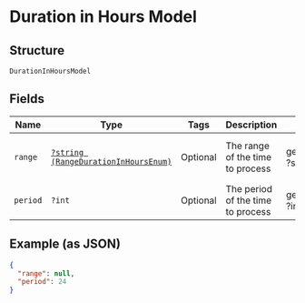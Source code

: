 
# Duration in Hours Model

## Structure

`DurationInHoursModel`

## Fields

| Name | Type | Tags | Description | Getter | Setter |
|  --- | --- | --- | --- | --- | --- |
| `range` | [`?string (RangeDurationInHoursEnum)`](../../doc/models/range-duration-in-hours-enum.md) | Optional | The range of the time to process | getRange(): ?string | setRange(?string range): void |
| `period` | `?int` | Optional | The period of the time to process | getPeriod(): ?int | setPeriod(?int period): void |

## Example (as JSON)

```json
{
  "range": null,
  "period": 24
}
```

